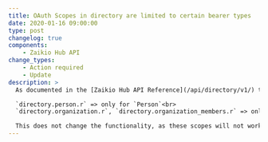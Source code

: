 ```yaml
---
title: OAuth Scopes in directory are limited to certain bearer types
date: 2020-01-16 09:00:00
type: post
changelog: true
components:
    - Zaikio Hub API
change_types:
    - Action required
    - Update
description: >
  As documented in the [Zaikio Hub API Reference](/api/directory/v1/) these directory some scopes will only be available for certain Bearer types (otherwise an `unavailable_scope_for_bearer_type` error will be returned):<br><br>

  `directory.person.r` => only for `Person`<br>
  `directory.organization.r`, `directory.organization_members.r` => only for `Organization`<br><br>

  This does not change the functionality, as these scopes will not work with another Bearer type.
---
```

